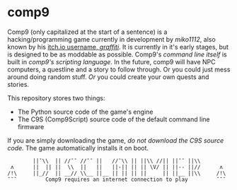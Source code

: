 ﻿# comp9
Comp9 (only capitalized at the start of a sentence) is a hacking/programming game currently in development by *miko1112*, also known by his [itch.io username, *graffiti*](https://miko1112.itch.io/). It is currently in it's early stages, but is designed to be as moddable as possible. Comp9's *command line itself* is built in *comp9's scripting language*. In the future, comp9 will have NPC computers, a questline and a story to follow through. Or you could just mess around doing random stuff. _Or_ you could create your own quests and stories.

This repository stores two things:
 - The Python source code of the game's engine
 - The C9S (Comp9Script) source code of the default command line firmware

If you are simply downloading the game, *do not download the C9S source code.* The game automatically installs it on boot.

```
        ||¯\\  || //¯¯ //¯¯ ||   //¯\\ || ||\\ //|| ||¯¯ ||\\
 ʌ      ||  || ||  \\  ||   ||   ||-|| || || \V/ || ||-- ||//      ʌ
/!\     ||_//  || __// \\__ ||__ || || || ||     || ||__ ||\\     /!\
¯¯¯         Comp9 requires an internet connection to play         ¯¯¯